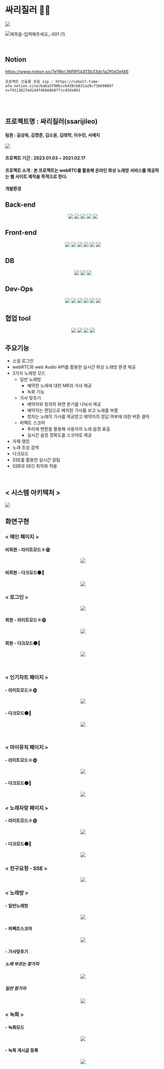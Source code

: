 # 싸리질러 🎤🎵

<img src='https://user-images.githubusercontent.com/55950992/216389512-d0db4776-f7e7-4e68-b8f8-e52b85878618.png' />

![제목을-입력해주세요_-001 (1)](https://user-images.githubusercontent.com/55950992/231802965-8b304c16-3bfe-47dd-bf86-1575bdd61ccf.png)

<br />

## Notion

https://www.notion.so/7e19bc36f9f54413b33dc1a2f0d3ef46

```
프로젝트 산출물 모음 zip : https://cobalt-time-afa.notion.site/ba6a3798bcc6430cb031a28cf3b69089?v=79113827ed244f4bb68b8f7cc45da991
```

<br />
<br />

## 프로젝트명 : 싸리질러(ssarijileo)

#### 팀원 : 길상욱, 김명준, 김소윤, 김태학, 이수민, 서예지
<img src="https://user-images.githubusercontent.com/55950992/219535571-833aecf5-1a45-45c6-8758-257c665ece17.png">

#### 프로젝트 기간 : 2023.01.03 ~ 2021.02.17

#### 프로젝트 소개 : 본 프로젝트는 webRTC를 활용해 온라인 화상 노래방 서비스를 제공하는 웹 사이트 제작을 목적으로 한다.

#### 개발환경

## Back-end

<p align="center">
<img src="https://img.shields.io/badge/springboot-6DB33F?style=for-the-badge&logo=springboot&logoColor=white">
<img src="https://img.shields.io/badge/springsecurity-6DB33F?style=for-the-badge&logo=springsecurity&logoColor=white">
<img src="https://img.shields.io/badge/java-007396?style=for-the-badge&logo=java&logoColor=white">
<img src="https://img.shields.io/badge/OAuth-000000?style=for-the-badge&logo=OAuth&logoColor=white">
<img src="https://img.shields.io/badge/python-3776AB?style=for-the-badge&logo=python&logoColor=white">
</ p>

## Front-end

<p align="center">
<img src="https://img.shields.io/badge/next.js-000000?style=for-the-badge&logo=nextdotjs&logoColor=white">
<img src="https://img.shields.io/badge/typescript-3178C6?style=for-the-badge&logo=typescript&logoColor=white">
<img src="https://img.shields.io/badge/sass-CC6699?style=for-the-badge&logo=sass&logoColor=white">
<img src="https://img.shields.io/badge/redux-764ABC?style=for-the-badge&logo=redux&logoColor=white">
<img src="https://img.shields.io/badge/OpenVidu-F2CA30?style=for-the-badge&logo=OpenVidu&logoColor=white">
<img src="https://img.shields.io/badge/node.js-339933?style=for-the-badge&logo=nodedotjs&logoColor=white">
</ p>

## DB

<p align="center">
<img src="https://img.shields.io/badge/mysql-4479A1?style=for-the-badge&logo=mysql&logoColor=white"> 
<img src="https://img.shields.io/badge/amazons3-569A31?style=for-the-badge&logo=amazons3&logoColor=white">
<img src="https://img.shields.io/badge/redis-DC382D?style=for-the-badge&logo=redis&logoColor=white">
</ p>


## Dev-Ops

<p align="center">
<img src="https://img.shields.io/badge/amazonec2-FF9900?style=for-the-badge&logo=amazonec2&logoColor=white">
<img src="https://img.shields.io/badge/jenkins-D24939?style=for-the-badge&logo=jenkins&logoColor=white">
<img src="https://img.shields.io/badge/docker-2496ED?style=for-the-badge&logo=docker&logoColor=white">
<img src="https://img.shields.io/badge/ansible-EE0000?style=for-the-badge&logo=ansible&logoColor=white">
<img src="https://img.shields.io/badge/vercel-000000?style=for-the-badge&logo=vercel&logoColor=white">
<img src="https://img.shields.io/badge/kubernetes-326CE5?style=for-the-badge&logo=kubernetes&logoColor=white">
</ p>

## 협업 tool

<p align="center">
<img src="https://img.shields.io/badge/figma-F24E1E?style=for-the-badge&logo=figma&logoColor=white">
<img src="https://img.shields.io/badge/jira-0052CC?style=for-the-badge&logo=jira&logoColor=white">
<img src="https://img.shields.io/badge/notion-000000?style=for-the-badge&logo=notion&logoColor=white">
<img src="https://img.shields.io/badge/gitlab-FC6D26?style=for-the-badge&logo=gitlab&logoColor=white">
</ p>


<br />

## 주요기능

- 소셜 로그인
- webRTC와 web Audio API를 활용한 실시간 화상 노래방 환경 제공
- 3가지 노래방 모드
    - 일반 노래방
        - 예약한 노래에 대한 MR과 가사 제공
        - 녹화 기능
    - 가사 맞추기
        - 예약자와 청자의 화면 분기를 나눠서 제공
        - 예약자는 랜덤으로 배치된 가사를 보고 노래를 부름
        - 청자는 노래의 가사를 제공받고 예약자의 정답 여부에 대한 버튼 클릭
    - 퍼펙트 스코어
        - 푸리에 변환을 활용해 사용자의 노래 음정 표출
        - 실시간 음정 정확도를 스코어로 제공
- 자체 랭킹
- 노래 초성 검색
- 다크모드
- SSE를 활용한 실시간 알림
- SSR과 SEO 최적화 적용

<br />

## < 시스템 아키텍처 >

<img src="https://user-images.githubusercontent.com/55950992/219535827-12579630-be55-409f-b550-fab1ec591e51.png">

## 화면구현

### < 메인 페이지 >

#### 비회원 - 라이트모드☀️🌞
<p align="center">
  <img src="https://user-images.githubusercontent.com/55950992/219533838-17b21033-3837-4049-af8c-7682f2d81cea.gif">
</p>

#### 비회원 - 다크모드🌑🌚
<p align="center">
  <img src="https://user-images.githubusercontent.com/55950992/219533957-79a6e131-8320-4421-b006-0be711d980de.gif">
</p>

### < 로그인 >

<p align="center">
  <img src="https://user-images.githubusercontent.com/55950992/219534110-6d4cf474-060d-4e54-be1d-0160374ad18b.gif">
</p>

####  회원 - 라이트모드☀️🌞

<p align="center">
  <img src="https://user-images.githubusercontent.com/55950992/219534025-9b0a027e-4993-4010-93b1-e71c56da6ca5.gif">
</p>

#### 회원 - 다크모드🌑🌚

<p align="center">
  <img src="https://user-images.githubusercontent.com/55950992/219534029-ea585ec5-808f-40a6-8a0e-a3b2a01e9184.gif">
</p>

<br />

### < 인기차트 페이지 >

#### - 라이트모드☀️🌞

<p align="center">
  <img src="https://user-images.githubusercontent.com/55950992/219534098-b23d00c2-82f8-4ccb-98c2-2c6a4672d260.gif">
</p>

#### - 다크모드🌑🌚

<p align="center">
  <img src="https://user-images.githubusercontent.com/55950992/219534101-9eacd787-09be-4741-ae5b-2adb2b51a420.gif">
</p>

<br />

### < 마이뮤직 페이지 >

#### - 라이트모드☀️🌞

<p align="center">
  <img src="https://user-images.githubusercontent.com/55950992/219534341-0830ed77-32c8-4426-9a45-9ce69192ae56.gif">
</p>

#### - 다크모드🌑🌚

<p align="center">
  <img src="https://user-images.githubusercontent.com/55950992/219534345-bb810e2c-45df-43fd-b24f-b86ea96440d9.gif">
</p>

### < 노래자랑 페이지 >

#### - 라이트모드☀️🌞

<p align="center">
  <img src="https://user-images.githubusercontent.com/55950992/219534382-6b79517e-8d5b-40ba-ae81-9f5da6aaa190.gif">
</p>

#### - 다크모드🌑🌚

<p align="center">
  <img src="https://user-images.githubusercontent.com/55950992/219534386-e50d0420-d95b-4ca7-91f5-758663c74494.gif">
</p>


### < 친구요청 - SSE >


<p align="center">
  <img src="https://user-images.githubusercontent.com/55950992/219534393-595d86b1-9219-4a88-ba88-546f490e0af0.gif">
</p>


### < 노래방 >

#### - 일반노래방


<p align="center">
  <img src="https://user-images.githubusercontent.com/55950992/219534436-73577225-1161-4421-b7a5-aa2fc0d99ad6.gif">
</p>

#### - 퍼펙트스코어


<p align="center">
  <img src="https://user-images.githubusercontent.com/55950992/219534463-fc855d43-8253-432e-9fed-bacab45c2c90.gif">
</p>

#### - 가사맞추기

##### 노래 부르는 참가자

<p align="center">
  <img src="https://user-images.githubusercontent.com/55950992/219534477-a05620c8-e1b8-47b2-845b-04aa3920f892.gif">
</p>

##### 일반 참가자

<p align="center">
  <img src="https://user-images.githubusercontent.com/55950992/219557464-c698668a-2d52-4ea3-a518-a3746f07c447.gif">
</p>

### < 녹화 >

#### - 녹화모드

<p align="center">
  <img src="https://user-images.githubusercontent.com/55950992/219534508-260651ca-ced5-43ed-9a87-067a9811469f.gif">
</p>

#### - 녹화 게시글 등록

<p align="center">
  <img src="https://user-images.githubusercontent.com/55950992/219534514-864e24c0-9f7b-479f-ae26-feaeeaca7316.gif">
</p>
